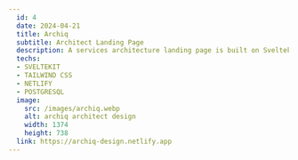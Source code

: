 ```yaml
---
  id: 4
  date: 2024-04-21
  title: Archiq
  subtitle: Architect Landing Page
  description: A services architecture landing page is built on Sveltekit to provide an effective and user-friendly design that delivers valuable assistance for businesses.
  techs: 
  - SVELTEKIT 
  - TAILWIND CSS 
  - NETLIFY 
  - POSTGRESQL
  image:
    src: /images/archiq.webp
    alt: archiq architect design
    width: 1374
    height: 738
  link: https://archiq-design.netlify.app
---
```

